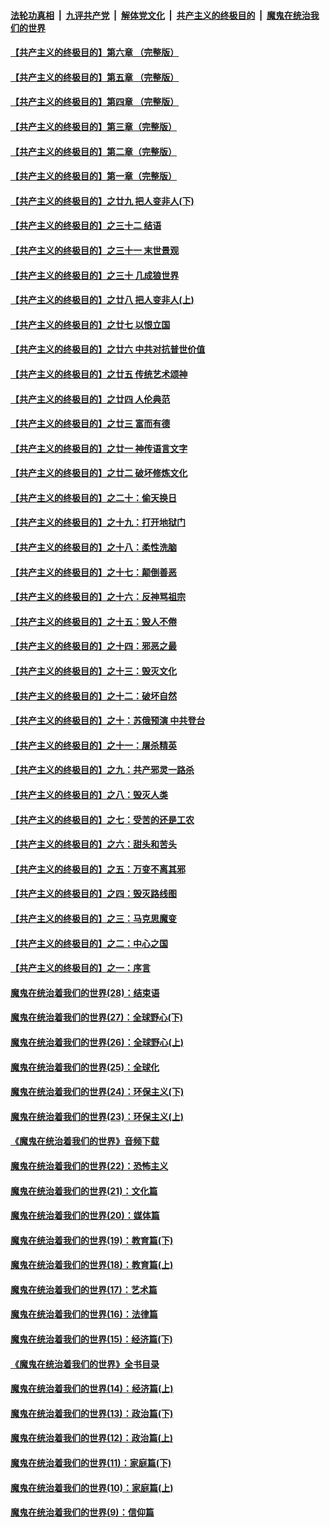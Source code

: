 ####  [法轮功真相](../../../../basic/blob/master/README.md?t=01090826) &nbsp;|&nbsp; [九评共产党](../../../../9ping.md/blob/master/README.md?t=01090826) &nbsp;|&nbsp; [解体党文化](../../../../jtdwh.md/blob/master/README.md?t=01090826)  &nbsp;|&nbsp; [共产主义的终极目的](../../../../gczydzjmd.md/blob/master/README.md?t=01090826) &nbsp;|&nbsp; [魔鬼在统治我们的世界](../../../../mgztzwmdsj.md/blob/master/README.md?t=01090826) 

#### [【共产主义的终极目的】第六章 （完整版）](../pages/nsc422/n11428913.md?t=01090826) 

#### [【共产主义的终极目的】第五章 （完整版）](../pages/nsc422/n11428912.md?t=01090826) 

#### [【共产主义的终极目的】第四章 （完整版）](../pages/nsc422/n11428907.md?t=01090826) 

#### [【共产主义的终极目的】第三章（完整版）](../pages/nsc422/n11428848.md?t=01090826) 

#### [【共产主义的终极目的】第二章（完整版）](../pages/nsc422/n11428831.md?t=01090826) 

#### [【共产主义的终极目的】第一章（完整版）](../pages/nsc422/n11417651.md?t=01090826) 

#### [【共产主义的终极目的】之廿九 把人变非人(下)](../pages/nsc422/n11344140.md?t=01090826) 

#### [【共产主义的终极目的】之三十二 结语](../pages/nsc422/n11360535.md?t=01090826) 

#### [【共产主义的终极目的】之三十一 末世景观](../pages/nsc422/n11351129.md?t=01090826) 

#### [【共产主义的终极目的】之三十 几成狼世界](../pages/nsc422/n11348280.md?t=01090826) 

#### [【共产主义的终极目的】之廿八 把人变非人(上)](../pages/nsc422/n11340492.md?t=01090826) 

#### [【共产主义的终极目的】之廿七 以恨立国](../pages/nsc422/n11336944.md?t=01090826) 

#### [【共产主义的终极目的】之廿六 中共对抗普世价值](../pages/nsc422/n11324785.md?t=01090826) 

#### [【共产主义的终极目的】之廿五 传统艺术颂神](../pages/nsc422/n11296396.md?t=01090826) 

#### [【共产主义的终极目的】之廿四 人伦典范](../pages/nsc422/n11296397.md?t=01090826) 

#### [【共产主义的终极目的】之廿三 富而有德](../pages/nsc422/n11283598.md?t=01090826) 

#### [【共产主义的终极目的】之廿一 神传语言文字](../pages/nsc422/n11263265.md?t=01090826) 

#### [【共产主义的终极目的】之廿二 破坏修炼文化](../pages/nsc422/n11245728.md?t=01090826) 

#### [【共产主义的终极目的】之二十：偷天换日](../pages/nsc422/n11238846.md?t=01090826) 

#### [【共产主义的终极目的】之十九：打开地狱门](../pages/nsc422/n11206376.md?t=01090826) 

#### [【共产主义的终极目的】之十八：柔性洗脑](../pages/nsc422/n11199994.md?t=01090826) 

#### [【共产主义的终极目的】之十七：颠倒善恶](../pages/nsc422/n11179782.md?t=01090826) 

#### [【共产主义的终极目的】之十六：反神骂祖宗](../pages/nsc422/n11166798.md?t=01090826) 

#### [【共产主义的终极目的】之十五：毁人不倦](../pages/nsc422/n11166792.md?t=01090826) 

#### [【共产主义的终极目的】之十四：邪恶之最](../pages/nsc422/n11150249.md?t=01090826) 

#### [【共产主义的终极目的】之十三：毁灭文化](../pages/nsc422/n11135227.md?t=01090826) 

#### [【共产主义的终极目的】之十二：破坏自然](../pages/nsc422/n11135214.md?t=01090826) 

#### [【共产主义的终极目的】之十：苏俄预演 中共登台](../pages/nsc422/n11118424.md?t=01090826) 

#### [【共产主义的终极目的】之十一：屠杀精英](../pages/nsc422/n11118442.md?t=01090826) 

#### [【共产主义的终极目的】之九：共产邪灵一路杀](../pages/nsc422/n11114139.md?t=01090826) 

#### [【共产主义的终极目的】之八：毁灭人类](../pages/nsc422/n11108503.md?t=01090826) 

#### [【共产主义的终极目的】之七：受苦的还是工农](../pages/nsc422/n11101809.md?t=01090826) 

#### [【共产主义的终极目的】之六：甜头和苦头](../pages/nsc422/n11096971.md?t=01090826) 

#### [【共产主义的终极目的】之五：万变不离其邪](../pages/nsc422/n11091285.md?t=01090826) 

#### [【共产主义的终极目的】之四：毁灭路线图](../pages/nsc422/n11086284.md?t=01090826) 

#### [【共产主义的终极目的】之三：马克思魔变](../pages/nsc422/n11061941.md?t=01090826) 

#### [【共产主义的终极目的】之二：中心之国](../pages/nsc422/n11047728.md?t=01090826) 

#### [【共产主义的终极目的】之一：序言](../pages/nsc422/n11086077.md?t=01090826) 

#### [魔鬼在统治着我们的世界(28)：结束语](../pages/nsc422/n10936246.md?t=01090826) 

#### [魔鬼在统治着我们的世界(27)：全球野心(下)](../pages/nsc422/n10928319.md?t=01090826) 

#### [魔鬼在统治着我们的世界(26)：全球野心(上)](../pages/nsc422/n10900318.md?t=01090826) 

#### [魔鬼在统治着我们的世界(25)：全球化](../pages/nsc422/n10788205.md?t=01090826) 

#### [魔鬼在统治着我们的世界(24)：环保主义(下)](../pages/nsc422/n10695307.md?t=01090826) 

#### [魔鬼在统治着我们的世界(23)：环保主义(上)](../pages/nsc422/n10688613.md?t=01090826) 

#### [《魔鬼在统治着我们的世界》音频下载](../pages/nsc422/n10635553.md?t=01090826) 

#### [魔鬼在统治着我们的世界(22)：恐怖主义](../pages/nsc422/n10614727.md?t=01090826) 

#### [魔鬼在统治着我们的世界(21)：文化篇](../pages/nsc422/n10597706.md?t=01090826) 

#### [魔鬼在统治着我们的世界(20)：媒体篇](../pages/nsc422/n10586579.md?t=01090826) 

#### [魔鬼在统治着我们的世界(19)：教育篇(下)](../pages/nsc422/n10564808.md?t=01090826) 

#### [魔鬼在统治着我们的世界(18)：教育篇(上)](../pages/nsc422/n10526970.md?t=01090826) 

#### [魔鬼在统治着我们的世界(17)：艺术篇](../pages/nsc422/n10499093.md?t=01090826) 

#### [魔鬼在统治着我们的世界(16)：法律篇](../pages/nsc422/n10485969.md?t=01090826) 

#### [魔鬼在统治着我们的世界(15)：经济篇(下)](../pages/nsc422/n10469975.md?t=01090826) 

#### [《魔鬼在统治着我们的世界》全书目录](../pages/nsc422/n10464261.md?t=01090826) 

#### [魔鬼在统治着我们的世界(14)：经济篇(上)](../pages/nsc422/n10457370.md?t=01090826) 

#### [魔鬼在统治着我们的世界(13)：政治篇(下)](../pages/nsc422/n10448270.md?t=01090826) 

#### [魔鬼在统治着我们的世界(12)：政治篇(上)](../pages/nsc422/n10444576.md?t=01090826) 

#### [魔鬼在统治着我们的世界(11)：家庭篇(下)](../pages/nsc422/n10440961.md?t=01090826) 

#### [魔鬼在统治着我们的世界(10)：家庭篇(上)](../pages/nsc422/n10435448.md?t=01090826) 

#### [魔鬼在统治着我们的世界(9)：信仰篇](../pages/nsc422/n10432159.md?t=01090826) 

